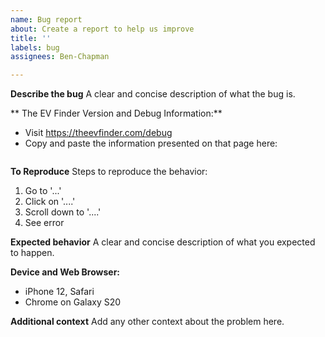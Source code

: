 ```yaml
---
name: Bug report
about: Create a report to help us improve
title: ''
labels: bug
assignees: Ben-Chapman

---
```


**Describe the bug**
A clear and concise description of what the bug is.

** The EV Finder Version and Debug Information:**
- Visit https://theevfinder.com/debug
- Copy and paste the information presented on that page here:
```
```

**To Reproduce**
Steps to reproduce the behavior:
1. Go to '...'
2. Click on '....'
3. Scroll down to '....'
4. See error

**Expected behavior**
A clear and concise description of what you expected to happen.


**Device and Web Browser:**
 - iPhone 12, Safari
 - Chrome on Galaxy S20


**Additional context**
Add any other context about the problem here.
